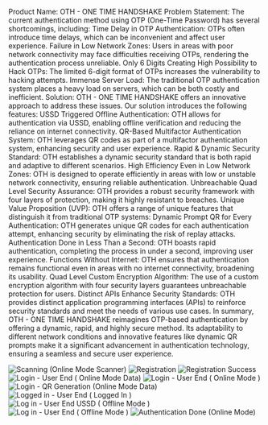 Product Name: OTH - ONE TIME HANDSHAKE
Problem Statement:
The current authentication method using OTP (One-Time Password) has several shortcomings, including:
Time Delay in OTP Authentication: OTPs often introduce time delays, which can be inconvenient and affect user experience.
Failure in Low Network Zones: Users in areas with poor network connectivity may face difficulties receiving OTPs, rendering the authentication
process unreliable.
Only 6 Digits Creating High Possibility to Hack OTPs: The limited 6-digit format of OTPs increases the vulnerability to hacking attempts.
Immense Server Load: The traditional OTP authentication system places a heavy load on servers, which can be both costly and inefficient.
Solution:
OTH - ONE TIME HANDSHAKE offers an innovative approach to address these issues. Our solution introduces the following features:
USSD Triggered Offline Authentication: OTH allows for authentication via USSD, enabling offline verification and reducing the reliance on internet
connectivity.
QR-Based Multifactor Authentication System: OTH leverages QR codes as part of a multifactor authentication system, enhancing security and user
experience.
Rapid & Dynamic Security Standard: OTH establishes a dynamic security standard that is both rapid and adaptive to different scenarios.
High Efficiency Even in Low Network Zones: OTH is designed to operate efficiently in areas with low or unstable network connectivity, ensuring
reliable authentication.
Unbreachable Quad Level Security Assurance: OTH provides a robust security framework with four layers of protection, making it highly resistant to
breaches.
Unique Value Proposition (UVP):
OTH offers a range of unique features that distinguish it from traditional OTP systems:
Dynamic Prompt QR for Every Authentication: OTH generates unique QR codes for each authentication attempt, enhancing security by eliminating
the risk of replay attacks.
Authentication Done in Less Than a Second: OTH boasts rapid authentication, completing the process in under a second, improving user
experience.
Functions Without Internet: OTH ensures that authentication remains functional even in areas with no internet connectivity, broadening its usability.
Quad Level Custom Encryption Algorithm: The use of a custom encryption algorithm with four security layers guarantees unbreachable protection for
users.
Distinct APIs Enhance Security Standards: OTH provides distinct application programming interfaces (APIs) to reinforce security standards and
meet the needs of various use cases.
In summary, OTH - ONE TIME HANDSHAKE reimagines OTP-based authentication by offering a dynamic, rapid, and highly secure method. Its
adaptability to different network conditions and innovative features like dynamic QR prompts make it a significant advancement in authentication
technology, ensuring a seamless and secure user experience.

![Scanning (Online Mode Scanner)](https://github.com/SivaDsolo007/OTH--ONE_TIME_HANDSHKE/assets/95750150/f40d17c9-2fea-46db-8168-f3ddc5f947d2)
![Registration](https://github.com/SivaDsolo007/OTH--ONE_TIME_HANDSHKE/assets/95750150/fdf27e3e-142e-4223-b2ad-347d9a4bce61)
![Registration Success](https://github.com/SivaDsolo007/OTH--ONE_TIME_HANDSHKE/assets/95750150/9a3f5513-ca89-4e41-b39f-ddae71368814)
![Login - User End ( Online Mode Data)](https://github.com/SivaDsolo007/OTH--ONE_TIME_HANDSHKE/assets/95750150/7c908007-585d-4ace-a095-70fe3de7f74d)
![Login - User End ( Online Mode )](https://github.com/SivaDsolo007/OTH--ONE_TIME_HANDSHKE/assets/95750150/1dc5c758-a10a-4f74-a8d2-f17bccea4cd0)
![Login - QR Generation (Online Mode Data)](https://github.com/SivaDsolo007/OTH--ONE_TIME_HANDSHKE/assets/95750150/ed8adf25-7c58-4273-bba6-1f29912bc567)
![Logged in - User End ( Logged In )](https://github.com/SivaDsolo007/OTH--ONE_TIME_HANDSHKE/assets/95750150/4eb0fc17-4779-45e5-bcf2-d56aa8e7319b)
![Log in - User End USSD ( Offline Mode )](https://github.com/SivaDsolo007/OTH--ONE_TIME_HANDSHKE/assets/95750150/5a7c8e24-8347-44f1-aab0-3b6d8e566afb)
![Log in - User End ( Offline Mode )](https://github.com/SivaDsolo007/OTH--ONE_TIME_HANDSHKE/assets/95750150/5aacf631-3f86-491d-a778-634b2303c43b)
![Authentication Done (Online Mode)](https://github.com/SivaDsolo007/OTH--ONE_TIME_HANDSHKE/assets/95750150/14d4ece9-a8e9-4d71-8f63-bd53b66cbf1b)
